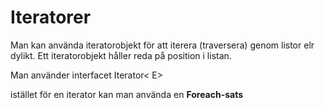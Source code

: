 # Iteratorer

Man kan använda iteratorobjekt för att iterera (traversera) genom listor elr dylikt. 
Ett iteratorobjekt håller reda på position i listan. 

Man använder interfacet Iterator< E> 

istället för en iterator kan man använda en **Foreach-sats**